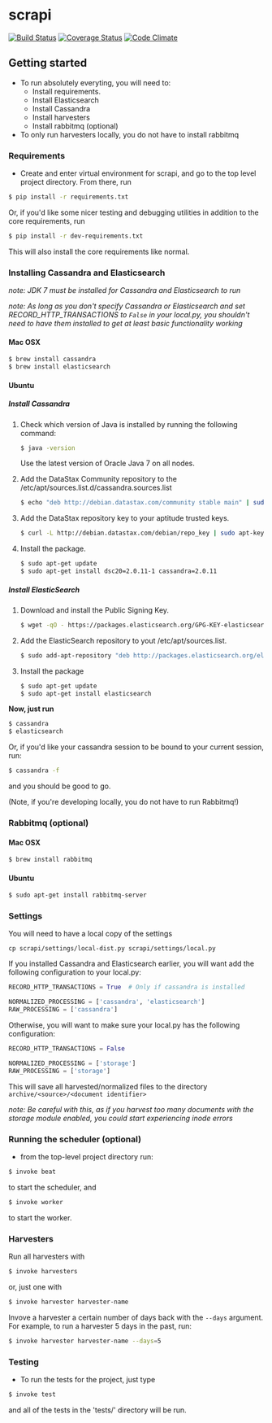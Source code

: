 scrapi
======

[![Build Status](https://travis-ci.org/fabianvf/scrapi.svg?branch=develop)](https://travis-ci.org/fabianvf/scrapi)
[![Coverage Status](https://coveralls.io/repos/fabianvf/scrapi/badge.svg?branch=develop)](https://coveralls.io/r/fabianvf/scrapi?branch=develop)
[![Code Climate](https://codeclimate.com/github/fabianvf/scrapi/badges/gpa.svg)](https://codeclimate.com/github/fabianvf/scrapi)

## Getting started

- To run absolutely everyting, you will need to:
    - Install requirements.
    - Install Elasticsearch
    - Install Cassandra
    - Install harvesters
    - Install rabbitmq (optional)
- To only run harvesters locally, you do not have to install rabbitmq


### Requirements

- Create and enter virtual environment for scrapi, and go to the top level project directory. From there, run 

```bash
$ pip install -r requirements.txt
```
Or, if you'd like some nicer testing and debugging utilities in addition to the core requirements, run
```bash
$ pip install -r dev-requirements.txt
```

This will also install the core requirements like normal.

### Installing Cassandra and Elasticsearch
_note: JDK 7 must be installed for Cassandra and Elasticsearch to run_

_note: As long as you don't specify Cassandra or Elasticsearch and set RECORD_HTTP_TRANSACTIONS to ```False``` in your local.py, you shouldn't need to have them installed to get at least basic functionality working_

#### Mac OSX

```bash
$ brew install cassandra
$ brew install elasticsearch
```

#### Ubuntu
##### Install Cassandra
1. Check which version of Java is installed by running the following command:
   ```bash
   $ java -version
   ```
   Use the latest version of Oracle Java 7 on all nodes.

2. Add the DataStax Community repository to the /etc/apt/sources.list.d/cassandra.sources.list
   ```bash
   $ echo "deb http://debian.datastax.com/community stable main" | sudo tee -a /etc/apt/sources.list.d/cassandra.sources.list
   ```

3.  Add the DataStax repository key to your aptitude trusted keys.
    ```bash
    $ curl -L http://debian.datastax.com/debian/repo_key | sudo apt-key add -
    ```

4. Install the package.
   ```bash
   $ sudo apt-get update
   $ sudo apt-get install dsc20=2.0.11-1 cassandra=2.0.11
   ```

##### Install ElasticSearch
1. Download and install the Public Signing Key.
   ```bash
   $ wget -qO - https://packages.elasticsearch.org/GPG-KEY-elasticsearch | sudo apt-key add -
   ```

2. Add the ElasticSearch repository to yout /etc/apt/sources.list.
   ```bash
   $ sudo add-apt-repository "deb http://packages.elasticsearch.org/elasticsearch/1.4/debian stable main"
   ```

3. Install the package
   ```bash
   $ sudo apt-get update
   $ sudo apt-get install elasticsearch
   ```


__Now, just run__
```bash
$ cassandra
$ elasticsearch
```

Or, if you'd like your cassandra session to be bound to your current session, run:
```bash
$ cassandra -f
```

and you should be good to go.

(Note, if you're developing locally, you do not have to run Rabbitmq!)
### Rabbitmq (optional)

#### Mac OSX

```bash
$ brew install rabbitmq
```

#### Ubuntu

```bash
$ sudo apt-get install rabbitmq-server
```
### Settings

You will need to have a local copy of the settings

```
cp scrapi/settings/local-dist.py scrapi/settings/local.py
```
 
If you installed Cassandra and Elasticsearch earlier, you will want add the following configuration to your local.py:
```python
RECORD_HTTP_TRANSACTIONS = True  # Only if cassandra is installed

NORMALIZED_PROCESSING = ['cassandra', 'elasticsearch']
RAW_PROCESSING = ['cassandra']
```
Otherwise, you will want to make sure your local.py has the following configuration:
```python
RECORD_HTTP_TRANSACTIONS = False

NORMALIZED_PROCESSING = ['storage']
RAW_PROCESSING = ['storage']
```
This will save all harvested/normalized files to the directory ```archive/<source>/<document identifier>```

_note: Be careful with this, as if you harvest too many documents with the storage module enabled, you could start experiencing inode errors_
### Running the scheduler (optional)

- from the top-level project directory run:

```bash
$ invoke beat
```

to start the scheduler, and 

```bash
$ invoke worker
```

to start the worker.


### Harvesters
Run all harvesters with 

```bash
$ invoke harvesters
```

or, just one with 

```bash
$ invoke harvester harvester-name
```

Invove a harvester a certain number of days back with the ```--days``` argument. For example, to run a harvester 5 days in the past, run:

```bash
$ invoke harvester harvester-name --days=5
```

### Testing

- To run the tests for the project, just type

```bash 
$ invoke test
```

and all of the tests in the 'tests/' directory will be run. 
